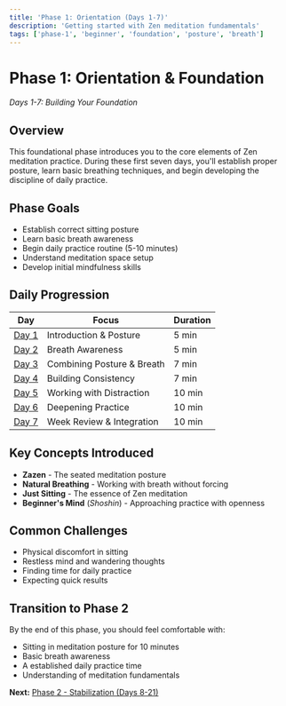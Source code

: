 ```yaml
---
title: 'Phase 1: Orientation (Days 1-7)'
description: 'Getting started with Zen meditation fundamentals'
tags: ['phase-1', 'beginner', 'foundation', 'posture', 'breath']
---
```


# Phase 1: Orientation & Foundation

_Days 1-7: Building Your Foundation_

## Overview

This foundational phase introduces you to the core elements of Zen meditation practice. During these first seven days, you'll establish proper posture, learn basic breathing techniques, and begin developing the discipline of daily practice.

## Phase Goals

-   Establish correct sitting posture
-   Learn basic breath awareness
-   Begin daily practice routine (5-10 minutes)
-   Understand meditation space setup
-   Develop initial mindfulness skills

## Daily Progression

| Day                       | Focus                      | Duration |
| ------------------------- | -------------------------- | -------- |
| [Day 1](../days/day01.md) | Introduction & Posture     | 5 min    |
| [Day 2](../days/day02.md) | Breath Awareness           | 5 min    |
| [Day 3](../days/day03.md) | Combining Posture & Breath | 7 min    |
| [Day 4](../days/day04.md) | Building Consistency       | 7 min    |
| [Day 5](../days/day05.md) | Working with Distraction   | 10 min   |
| [Day 6](../days/day06.md) | Deepening Practice         | 10 min   |
| [Day 7](../days/day07.md) | Week Review & Integration  | 10 min   |

## Key Concepts Introduced

-   **Zazen** - The seated meditation posture
-   **Natural Breathing** - Working with breath without forcing
-   **Just Sitting** - The essence of Zen meditation
-   **Beginner's Mind** (_Shoshin_) - Approaching practice with openness

## Common Challenges

-   Physical discomfort in sitting
-   Restless mind and wandering thoughts
-   Finding time for daily practice
-   Expecting quick results

## Transition to Phase 2

By the end of this phase, you should feel comfortable with:

-   Sitting in meditation posture for 10 minutes
-   Basic breath awareness
-   A established daily practice time
-   Understanding of meditation fundamentals

**Next:** [Phase 2 - Stabilization (Days 8-21)](phase-02-stabilization-days-08-21.md)
